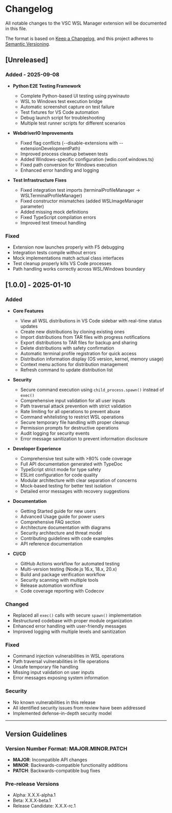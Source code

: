 # Changelog

All notable changes to the VSC WSL Manager extension will be documented in this file.

The format is based on [Keep a Changelog](https://keepachangelog.com/en/1.0.0/),
and this project adheres to [Semantic Versioning](https://semver.org/spec/v2.0.0.html).

## [Unreleased]

### Added - 2025-09-08
- **Python E2E Testing Framework**
  - Complete Python-based UI testing using pywinauto
  - WSL to Windows test execution bridge
  - Automatic screenshot capture on test failure
  - Test fixtures for VS Code automation
  - Debug launch script for troubleshooting
  - Multiple test runner scripts for different scenarios

- **WebdriverIO Improvements**
  - Fixed flag conflicts (--disable-extensions with --extensionDevelopmentPath)
  - Improved process cleanup between tests
  - Added Windows-specific configuration (wdio.conf.windows.ts)
  - Fixed path conversion for Windows execution
  - Enhanced error handling and logging

- **Test Infrastructure Fixes**
  - Fixed integration test imports (terminalProfileManager → WSLTerminalProfileManager)
  - Fixed constructor mismatches (added WSLImageManager parameter)
  - Added missing mock definitions
  - Fixed TypeScript compilation errors
  - Improved test timeout handling

### Fixed
- Extension now launches properly with F5 debugging
- Integration tests compile without errors
- Mock implementations match actual class interfaces
- Test cleanup properly kills VS Code processes
- Path handling works correctly across WSL/Windows boundary

## [1.0.0] - 2025-01-10

### Added
- **Core Features**
  - View all WSL distributions in VS Code sidebar with real-time status updates
  - Create new distributions by cloning existing ones
  - Import distributions from TAR files with progress notifications
  - Export distributions to TAR files for backup and sharing
  - Delete distributions with safety confirmation
  - Automatic terminal profile registration for quick access
  - Distribution information display (OS version, kernel, memory usage)
  - Context menu actions for distribution management
  - Refresh command to update distribution list

- **Security**
  - Secure command execution using `child_process.spawn()` instead of `exec()`
  - Comprehensive input validation for all user inputs
  - Path traversal attack prevention with strict validation
  - Rate limiting for all operations to prevent abuse
  - Command whitelisting to restrict WSL operations
  - Secure temporary file handling with proper cleanup
  - Permission prompts for destructive operations
  - Audit logging for security events
  - Error message sanitization to prevent information disclosure

- **Developer Experience**
  - Comprehensive test suite with >80% code coverage
  - Full API documentation generated with TypeDoc
  - TypeScript strict mode for type safety
  - ESLint configuration for code quality
  - Modular architecture with clear separation of concerns
  - Mock-based testing for better test isolation
  - Detailed error messages with recovery suggestions

- **Documentation**
  - Getting Started guide for new users
  - Advanced Usage guide for power users
  - Comprehensive FAQ section
  - Architecture documentation with diagrams
  - Security architecture and threat model
  - Contributing guidelines with code examples
  - API reference documentation

- **CI/CD**
  - GitHub Actions workflow for automated testing
  - Multi-version testing (Node.js 16.x, 18.x, 20.x)
  - Build and package verification workflow
  - Security scanning with multiple tools
  - Release automation workflow
  - Code coverage reporting with Codecov

### Changed
- Replaced all `exec()` calls with secure `spawn()` implementation
- Restructured codebase with proper module organization
- Enhanced error handling with user-friendly messages
- Improved logging with multiple levels and sanitization

### Fixed
- Command injection vulnerabilities in WSL operations
- Path traversal vulnerabilities in file operations
- Unsafe temporary file handling
- Missing input validation on user inputs
- Error messages exposing system information

### Security
- No known vulnerabilities in this release
- All identified security issues from review have been addressed
- Implemented defense-in-depth security model

---

## Version Guidelines

### Version Number Format: MAJOR.MINOR.PATCH

- **MAJOR**: Incompatible API changes
- **MINOR**: Backwards-compatible functionality additions
- **PATCH**: Backwards-compatible bug fixes

### Pre-release Versions
- Alpha: X.X.X-alpha.1
- Beta: X.X.X-beta.1
- Release Candidate: X.X.X-rc.1